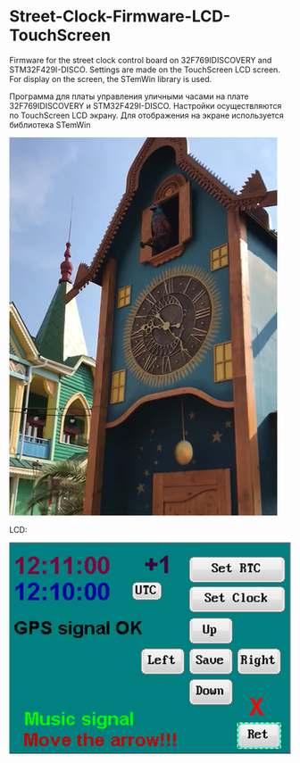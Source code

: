 # Street-Clock-Firmware-LCD-TouchScreen
Firmware for the street clock control board on 32F769IDISCOVERY and STM32F429I-DISCO. Settings are made on the TouchScreen LCD screen. For display on the screen, the STemWin library is used.

Программа для платы управления уличными часами на плате 32F769IDISCOVERY и STM32F429I-DISCO. Настройки осуществляются по TouchScreen LCD экрану. Для отображения на экране используется библиотека STemWin

![Image alt](https://github.com/Houzich/Street-Clock-Firmware-LCD-TouchScreen/blob/main/Images/Street_Clock.png)

LCD:

![Image alt](https://github.com/Houzich/Street-Clock-Firmware-LCD-TouchScreen/blob/main/Images/Street_Clock_LCD.png)
